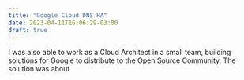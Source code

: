 ```yaml
---
title: "Google Cloud DNS HA"
date: 2023-04-11T16:06:29-03:00
draft: true
---
```

I was also able to work as a Cloud Architect in a small team, building solutions for Google to distribute to the Open Source Community. 
The solution was about
